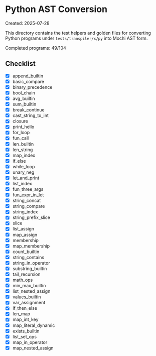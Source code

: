 # Python AST Conversion

Created: 2025-07-28

This directory contains the test helpers and golden files for converting Python
programs under `tests/transpiler/x/py` into Mochi AST form.

Completed programs: 49/104

## Checklist
- [x] append_builtin
- [x] basic_compare
- [x] binary_precedence
- [x] bool_chain
- [x] avg_builtin
- [x] sum_builtin
- [x] break_continue
- [x] cast_string_to_int
- [x] closure
- [x] print_hello
- [x] for_loop
- [x] fun_call
- [x] len_builtin
- [x] len_string
- [x] map_index
- [x] if_else
- [x] while_loop
- [x] unary_neg
- [x] let_and_print
- [x] list_index
- [x] fun_three_args
- [x] fun_expr_in_let
- [x] string_concat
- [x] string_compare
- [x] string_index
- [x] string_prefix_slice
- [x] slice
- [x] list_assign
- [x] map_assign
- [x] membership
- [x] map_membership
- [x] count_builtin
- [x] string_contains
- [x] string_in_operator
- [x] substring_builtin
- [x] tail_recursion
- [x] math_ops
- [x] min_max_builtin
- [x] list_nested_assign
- [x] values_builtin
- [x] var_assignment
- [x] if_then_else
- [x] len_map
- [x] map_int_key
- [x] map_literal_dynamic
- [x] exists_builtin
- [x] list_set_ops
- [x] map_in_operator
- [x] map_nested_assign
